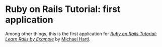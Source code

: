 # Ruby on Rails Tutorial: first application

Among other things, this is the first application for
[*Ruby on Rails Tutorial: Learn Rails by Example*](http://railstutorial.org/) 
by [Michael Hartl](http://michaelhartl.com/).
